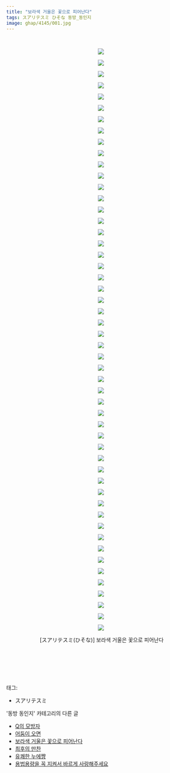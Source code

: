 ```yaml
---
title: "보라색 거울은 꽃으로 피어난다"
tags: スアリテスミ ひそな 동방_동인지
image: ghap/4145/001.jpg
---
```

<div class="article">
<p style="text-align: center; clear: none; float: none;"><br/></p>
<p style="text-align: center; clear: none; float: none;"><img src="{{ site.nasurl }}/ghap/4145/001.jpg"/></p>
<p style="text-align: center; clear: none; float: none;"><img src="{{ site.nasurl }}/ghap/4145/002.jpg"/></p>
<p style="text-align: center; clear: none; float: none;"><img src="{{ site.nasurl }}/ghap/4145/003.jpg"/></p>
<p style="text-align: center; clear: none; float: none;"><img src="{{ site.nasurl }}/ghap/4145/004.jpg"/></p>
<p style="text-align: center; clear: none; float: none;"><img src="{{ site.nasurl }}/ghap/4145/005.jpg"/></p>
<p style="text-align: center; clear: none; float: none;"><img src="{{ site.nasurl }}/ghap/4145/006.jpg"/></p>
<p style="text-align: center; clear: none; float: none;"><img src="{{ site.nasurl }}/ghap/4145/007.jpg"/></p>
<p style="text-align: center; clear: none; float: none;"><img src="{{ site.nasurl }}/ghap/4145/008.jpg"/></p>
<p style="text-align: center; clear: none; float: none;"><img src="{{ site.nasurl }}/ghap/4145/009.jpg"/></p>
<p style="text-align: center; clear: none; float: none;"><img src="{{ site.nasurl }}/ghap/4145/010.jpg"/></p>
<p style="text-align: center; clear: none; float: none;"><img src="{{ site.nasurl }}/ghap/4145/011.jpg"/></p>
<p style="text-align: center; clear: none; float: none;"><img src="{{ site.nasurl }}/ghap/4145/012.jpg"/></p>
<p style="text-align: center; clear: none; float: none;"><img src="{{ site.nasurl }}/ghap/4145/013.jpg"/></p>
<p style="text-align: center; clear: none; float: none;"><img src="{{ site.nasurl }}/ghap/4145/014.jpg"/></p>
<p style="text-align: center; clear: none; float: none;"><img src="{{ site.nasurl }}/ghap/4145/015.jpg"/></p>
<p style="text-align: center; clear: none; float: none;"><img src="{{ site.nasurl }}/ghap/4145/016.jpg"/></p>
<p style="text-align: center; clear: none; float: none;"><img src="{{ site.nasurl }}/ghap/4145/017.jpg"/></p>
<p style="text-align: center; clear: none; float: none;"><img src="{{ site.nasurl }}/ghap/4145/018.jpg"/></p>
<p style="text-align: center; clear: none; float: none;"><img src="{{ site.nasurl }}/ghap/4145/019.jpg"/></p>
<p style="text-align: center; clear: none; float: none;"><img src="{{ site.nasurl }}/ghap/4145/020.jpg"/></p>
<p style="text-align: center; clear: none; float: none;"><img src="{{ site.nasurl }}/ghap/4145/021.jpg"/></p>
<p style="text-align: center; clear: none; float: none;"><img src="{{ site.nasurl }}/ghap/4145/022.jpg"/></p>
<p style="text-align: center; clear: none; float: none;"><img src="{{ site.nasurl }}/ghap/4145/023.jpg"/></p>
<p style="text-align: center; clear: none; float: none;"><img src="{{ site.nasurl }}/ghap/4145/024.jpg"/></p>
<p style="text-align: center; clear: none; float: none;"><img src="{{ site.nasurl }}/ghap/4145/025.jpg"/></p>
<p style="text-align: center; clear: none; float: none;"><img src="{{ site.nasurl }}/ghap/4145/026.jpg"/></p>
<p style="text-align: center; clear: none; float: none;"><img src="{{ site.nasurl }}/ghap/4145/027.jpg"/></p>
<p style="text-align: center; clear: none; float: none;"><img src="{{ site.nasurl }}/ghap/4145/028.jpg"/></p>
<p style="text-align: center; clear: none; float: none;"><img src="{{ site.nasurl }}/ghap/4145/029.jpg"/></p>
<p style="text-align: center; clear: none; float: none;"><img src="{{ site.nasurl }}/ghap/4145/030.jpg"/></p>
<p style="text-align: center; clear: none; float: none;"><img src="{{ site.nasurl }}/ghap/4145/031.jpg"/></p>
<p style="text-align: center; clear: none; float: none;"><img src="{{ site.nasurl }}/ghap/4145/032.jpg"/></p>
<p style="text-align: center; clear: none; float: none;"><img src="{{ site.nasurl }}/ghap/4145/033.jpg"/></p>
<p style="text-align: center; clear: none; float: none;"><img src="{{ site.nasurl }}/ghap/4145/034.jpg"/></p>
<p style="text-align: center; clear: none; float: none;"><img src="{{ site.nasurl }}/ghap/4145/035.jpg"/></p>
<p style="text-align: center; clear: none; float: none;"><img src="{{ site.nasurl }}/ghap/4145/036.jpg"/></p>
<p style="text-align: center; clear: none; float: none;"><img src="{{ site.nasurl }}/ghap/4145/037.jpg"/></p>
<p style="text-align: center; clear: none; float: none;"><img src="{{ site.nasurl }}/ghap/4145/038.jpg"/></p>
<p style="text-align: center; clear: none; float: none;"><img src="{{ site.nasurl }}/ghap/4145/039.jpg"/></p>
<p style="text-align: center; clear: none; float: none;"><img src="{{ site.nasurl }}/ghap/4145/040.jpg"/></p>
<p style="text-align: center; clear: none; float: none;"><img src="{{ site.nasurl }}/ghap/4145/041.jpg"/></p>
<p style="text-align: center; clear: none; float: none;"><img src="{{ site.nasurl }}/ghap/4145/042.jpg"/></p>
<p style="text-align: center; clear: none; float: none;"><img src="{{ site.nasurl }}/ghap/4145/043.jpg"/></p>
<p style="text-align: center; clear: none; float: none;"><img src="{{ site.nasurl }}/ghap/4145/044.jpg"/></p>
<p style="text-align: center; clear: none; float: none;"><img src="{{ site.nasurl }}/ghap/4145/045.jpg"/></p>
<p style="text-align: center; clear: none; float: none;"><img src="{{ site.nasurl }}/ghap/4145/046.jpg"/></p>
<p style="text-align: center; clear: none; float: none;"><img src="{{ site.nasurl }}/ghap/4145/047.jpg"/></p>
<p style="text-align: center; clear: none; float: none;"><img src="{{ site.nasurl }}/ghap/4145/048.jpg"/></p>
<p style="text-align: center; clear: none; float: none;"><img src="{{ site.nasurl }}/ghap/4145/049.jpg"/></p>
<p style="text-align: center; clear: none; float: none;"><img src="{{ site.nasurl }}/ghap/4145/050.jpg"/></p>
<p style="text-align: center; clear: none; float: none;"><img src="{{ site.nasurl }}/ghap/4145/051.jpg"/></p>
<p style="text-align: center; clear: none; float: none;"><img src="{{ site.nasurl }}/ghap/4145/052.jpg"/></p>
<p style="text-align: center; clear: none; float: none;"> [スアリテスミ(ひそな)] 보라색 거울은 꽃으로 피어난다</p>
<p style="text-align: center; clear: none; float: none;"><br/></p>
<p style="text-align: center; clear: none; float: none;"><br/></p>
<p><br/></p>
</div><div class="tagTrail">
<p>태그: </p>
<ul>
<li>スアリテスミ</li>
</ul>
</div><div class="another">
<p>'동방 동인지' 카테고리의 다른 글</p>
<ul>
<li><a href="/2018-01-22-ghap_4147">Q의 모방자</a></li>
<li><a href="/2018-01-22-ghap_4146">어둠이 오면</a></li>
<li><a href="/2018-01-22-ghap_4145">보라색 거울은 꽃으로 피어난다</a></li>
<li><a href="/2018-01-13-ghap_4131">최후의 만찬</a></li>
<li><a href="/2018-01-13-ghap_4129">유쾌한 누에쨩</a></li>
<li><a href="/2018-01-12-ghap_4128">용법용량을 꼭 지켜서 바르게 사랑해주세요</a></li>
</ul>
</div><div class="cb_module cb_fluid">
<div class="cb_wrt cb_profile">
</div><!-- commentList close -->
</div>